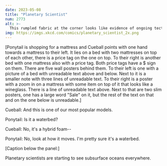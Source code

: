```yaml
---
date: 2023-05-08
title: "Planetary Scientist"
num: 2773
alt: >-
  This rumpled fabric at the corner looks like evidence of ongoing tectonic activity.
img: https://imgs.xkcd.com/comics/planetary_scientist_2x.png
---
```

[Ponytail is shopping for a mattress and Cueball points with one hand towards a mattress to their left. It lies on a bed with two mattresses on top of each other, there is a price tag on the one on top. To their right is another bed with one mattress also with a price tag. Both price tags have a $ sign on them. There are five wall posters behind them. To their left is one with a picture of a bed with unreadable text above and below. Next to it is a smaller note with three lines of unreadable text. To their right is a poster with a zoom in on a mattress with some item on top of it that looks like a wineglass. There is a line of unreadable text above. Next to that are two slim posters, one has a large word "Sale" on it, but the rest of the text on that and on the one below is unreadable.]

Cueball: And this is one of our most popular models.

Ponytail: Is it a waterbed?

Cueball: No, it's a hybrid foam--

Ponytail: No, look at how it moves. I'm pretty sure it's a waterbed.

[Caption below the panel:]

Planetary scientists are starting to see subsurface oceans everywhere.
